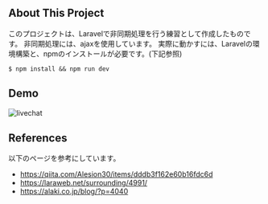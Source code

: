 ## About This Project

このプロジェクトは、Laravelで非同期処理を行う練習として作成したものです。
非同期処理には、ajaxを使用しています。
実際に動かすには、Laravelの環境構築と、npmのインストールが必要です。(下記参照)

```angular2html
$ npm install && npm run dev
```

## Demo

![livechat](https://github.com/Sora0613/LiveChat/assets/28401023/c67dde33-f205-4f92-a54b-d68395697083)


## References

以下のページを参考にしています。

- https://qiita.com/Alesion30/items/dddb3f162e60b16fdc6d
- https://laraweb.net/surrounding/4991/
- https://alaki.co.jp/blog/?p=4040

